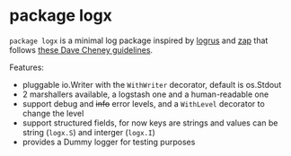 # package logx

`package logx` is a minimal log package inspired by [logrus](https://github.com/Sirupsen/logrus) and [zap](https://github.com/uber-common/zap) that follows [these Dave Cheney guidelines](https://dave.cheney.net/2015/11/05/lets-talk-about-logging).

Features:

-  pluggable io.Writer with the `WithWriter` decorator, default is os.Stdout
-  2 marshallers available, a logstash one and a human-readable one
-  support debug and ~~info~~ error levels, and a `WithLevel` decorator to change the level
-  support structured fields, for now keys are strings and values can be string (`logx.S`) and interger (`logx.I`)
-  provides a Dummy logger for testing purposes
